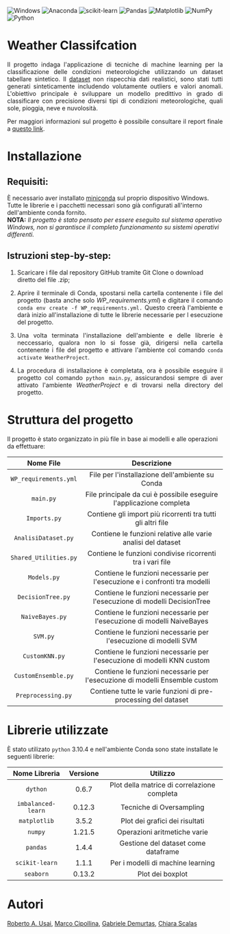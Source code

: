 ![Windows](https://img.shields.io/badge/Windows-0078D6?style=for-the-badge&logo=windows&logoColor=white)
![Anaconda](https://img.shields.io/badge/Anaconda-%2344A833.svg?style=for-the-badge&logo=anaconda&logoColor=white)
![scikit-learn](https://img.shields.io/badge/scikit--learn-%23F7931E.svg?style=for-the-badge&logo=scikit-learn&logoColor=white)
![Pandas](https://img.shields.io/badge/pandas-%23150458.svg?style=for-the-badge&logo=pandas&logoColor=white)
![Matplotlib](https://img.shields.io/badge/Matplotlib-%23ffffff.svg?style=for-the-badge&logo=Matplotlib&logoColor=black)
![NumPy](https://img.shields.io/badge/numpy-%23013243.svg?style=for-the-badge&logo=numpy&logoColor=white)
![Python](https://img.shields.io/badge/python-3670A0?style=for-the-badge&logo=python&logoColor=ffdd54)

# Weather Classifcation

<p align="justify">Il progetto indaga l'applicazione di tecniche di machine learning per la classificazione delle condizioni meteorologiche utilizzando un dataset tabellare sintetico. Il <a href="https://www.kaggle.com/datasets/nikhil7280/weather-type-classification">dataset</a> non rispecchia dati realistici, sono stati tutti generati sinteticamente includendo volutamente outliers e valori anomali. L'obiettivo principale è sviluppare un modello predittivo in grado di classificare con precisione diversi tipi di condizioni meteorologiche, quali sole, pioggia, neve e nuvolosità.</p>

<p align="justify">Per maggiori informazioni sul progetto è possibile consultare il report finale a <a href="INSERIRE LINK">questo link<a>.</p>

# Installazione 
## **Requisiti:**   
È necessario aver installato <a href="https://docs.anaconda.com/miniconda/">miniconda<a> sul proprio dispositivo Windows. Tutte le librerie e i pacchetti necessari sono già configurati all'interno dell'ambiente conda fornito.   
    **NOTA:** _Il progetto è stato pensato per essere eseguito sul sistema operativo Windows, non si garantisce il completo funzionamento su sistemi operativi differenti._

## **Istruzioni step-by-step:**   
1) Scaricare i file dal repository GitHub tramite Git Clone o download diretto del file .zip;     

2) <p align="justify">Aprire il terminale di Conda, spostarsi nella cartella contenente i file del progetto (basta anche solo <i>WP_requirements.yml</i>) e digitare il comando <code>conda env create -f WP_requirements.yml.</code> Questo creerà l'ambiente e darà inizio all'installazione di tutte le librerie necessarie per l esecuzione del progetto.</p>

3) <p align="justify">Una volta terminata l'installazione dell'ambiente e delle librerie è neccessario, qualora non lo si fosse già, dirigersi nella cartella contenente i file del progetto e attivare l'ambiente col comando <code>conda activate WeatherProject</code>.</p>

4) <p align="justify">La procedura di installazione è completata, ora è possibile eseguire il progetto col comando <code>python main.py</code>, assicurandosi sempre di aver attivato l'ambiente <i>WeatherProject</i> e di trovarsi nella directory del progetto.</p>

# Struttura del progetto
Il progetto è stato organizzato in più file in base ai modelli e alle operazioni da effettuare: 

<div align="center">

| Nome File | Descrizione |
| :---: | :---: |
| `WP_requirements.yml` | File per l'installazione dell'ambiente su Conda |
| `main.py` | File principale da cui è possibile eseguire l'applicazione completa | 
| `Imports.py` | Contiene gli import più ricorrenti tra tutti gli altri file |
| `AnalisiDataset.py` | Contiene le funzioni relative alle varie analisi del dataset | 
| `Shared_Utilities.py` | Contiene le funzioni condivise ricorrenti tra i vari file |  
| `Models.py` | Contiene le funzioni necessarie per l'esecuzione e i confronti tra modelli |        
| `DecisionTree.py` | Contiene le funzioni necessarie per l'esecuzione di modelli DecisionTree |     
| `NaiveBayes.py` | Contiene le funzioni necessarie per l'esecuzione di modelli NaiveBayes |      
| `SVM.py` | Contiene le funzioni necessarie per l'esecuzione di modelli SVM |
| `CustomKNN.py` |Contiene le funzioni necessarie per l'esecuzione di modelli KNN custom |
| `CustomEnsemble.py` | Contiene le funzioni necessarie per l'esecuzione di modelli Ensemble custom |
| `Preprocessing.py` | Contiene tutte le varie funzioni di pre-processing del dataset | 

</div>

# Librerie utilizzate
È stato utilizato `python` 3.10.4 e nell'ambiente Conda sono state installate le seguenti librerie:

<div align="center">

| Nome Libreria | Versione | Utilizzo |
| :---: | :---: | :---: |
| `dython` | 0.6.7  | Plot della matrice di correlazione completa |
| `imbalanced-learn` | 0.12.3 | Tecniche di Oversampling |
| `matplotlib` | 3.5.2 | Plot dei grafici dei risultati |
| `numpy` | 1.21.5 | Operazioni aritmetiche varie|
| `pandas` |1.4.4  | Gestione del dataset come dataframe|
| `scikit-learn` | 1.1.1  | Per i modelli di machine learning |
| `seaborn` | 0.13.2 | Plot dei boxplot |

</div>

# Autori
<a href="https://github.com/TheRoberto2512">Roberto A. Usai</a>, <a href="https://github.com/Cipe96">Marco Cipollina</a>, <a href="https://github.com/GabriDemu02">Gabriele Demurtas</a>, <a href="https://github.com/Chiaras97">Chiara Scalas</a> 
